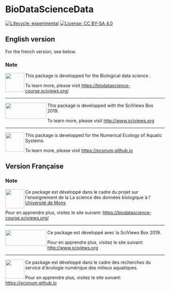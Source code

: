 # BioDataScienceData

<!-- badges: start -->
[![Lifecycle: experimental](https://img.shields.io/badge/lifecycle-experimental-orange.svg)](https://www.tidyverse.org/lifecycle/#experimental)
[![License: CC BY-SA 4.0](https://img.shields.io/badge/License-CC%20BY--SA%204.0-lightgrey.svg)](https://creativecommons.org/licenses/by-sa/4.0/)
<!-- badges: end -->

## English version


For the french version, see below.

### Note

<img src="https://filedn.com/lzGVgfOGxb6mHFQcRn9ueUb/logo/biodatascience.png" width="60" height="60" align="left"/>  This package is developped for the Biological data science .

To learn more, please visit <https://biodatascience-course.sciviews.org/>

--------------------------

<img src="https://filedn.com/lzGVgfOGxb6mHFQcRn9ueUb/logo/site-title.png" width="130" height="50" align="left"/>    This package is developped with the SciViews Box 2019. 


To learn more, please visit <http://www.sciviews.org>


----------------

<img src="https://filedn.com/lzGVgfOGxb6mHFQcRn9ueUb/logo/EcoNum-logo.png" width="60" height="60" align="left"/>  This package is developped for the Numerical Ecology of Aquatic Systems.

To learn more, please visit <https://econum.github.io>


## Version Française

### Note

<img src="https://filedn.com/lzGVgfOGxb6mHFQcRn9ueUb/logo/biodatascience.png" width="60" height="60" align="left"/>  Ce package est développé dans le cadre du projet sur l'enseignement de la La science des données biologique à l' [Université de Mons](https://web.umons.ac.be)

Pour en apprendre plus, visitez le site suivant:  <https://biodatascience-course.sciviews.org/>

--------------------------

<img src="https://filedn.com/lzGVgfOGxb6mHFQcRn9ueUb/logo/site-title.png" width="130" height="50" align="left"/> Ce package est développé avec la SciViews Box 2019. 


Pour en apprendre plus, visitez le site suivant: <http://www.sciviews.org>

----------------

<img src="https://filedn.com/lzGVgfOGxb6mHFQcRn9ueUb/logo/EcoNum-logo.png" width="60" height="60" align="left"/> Ce package est développé dans le cadre des recherches du service d'écologie numérique des milieux aquatiques.

Pour en apprendre plus, visitez le site suivant: <https://econum.github.io>



